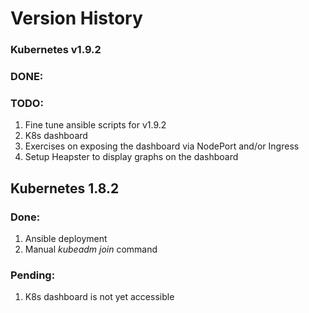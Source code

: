 # Version History

### Kubernetes v1.9.2
### DONE:

### TODO:
1. Fine tune ansible scripts for v1.9.2
2. K8s dashboard
3. Exercises on exposing the dashboard via NodePort and/or Ingress
4. Setup Heapster to display graphs on the dashboard


## Kubernetes 1.8.2

### Done:
1. Ansible deployment
2. Manual *kubeadm join* command

### Pending:
1. K8s dashboard is not yet accessible
